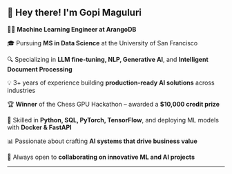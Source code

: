 ## 👋 Hey there! I'm Gopi Maguluri

👨‍💻 **Machine Learning Engineer at ArangoDB**  

🎓 Pursuing **MS in Data Science** at the University of San Francisco  

🔍 Specializing in **LLM fine-tuning, NLP, Generative AI**, and **Intelligent Document Processing**

💡 3+ years of experience building **production-ready AI solutions** across industries  

🏆 **Winner** of the Chess GPU Hackathon – awarded a **$10,000 credit prize**  

🔧 Skilled in **Python, SQL, PyTorch, TensorFlow**, and deploying ML models with **Docker & FastAPI**

📊 Passionate about crafting **AI systems that drive business value**  

🤝 Always open to **collaborating on innovative ML and AI projects**

---
